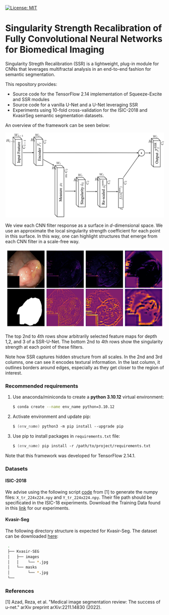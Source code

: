 [![License: MIT](https://img.shields.io/badge/License-MIT-green.svg)](https://opensource.org/licenses/MIT)
# Singularity Strength Recalibration of Fully Convolutional Neural Networks for Biomedical Imaging
Singularity Stregth Recalibration (SSR) is a lightweight, plug-in module for CNNs that leverages multifractal analysis in an end-to-end fashion for semantic segmentation.  

This repository provides:
  - Source code for the TensorFlow 2.14 implementation of Squeeze-Excite and SSR modules
  - Source code for a vanilla U-Net and a U-Net leveraging SSR
  - Experiments using 10-fold cross-validation for the ISIC-2018 and KvasirSeg semantic segmentation datasets. 

An overview of the framework can be seen below:

![plot](figures/schematic4.png)

We view each CNN filter response as a surface in $d$-dimensional space. We use an approximate the local singularity strength coefficient for each point in this surface. 
In this way, one can highlight structures that emerge from each CNN filter in a scale-free way.

![plot](figures/tentativa.png)

The top 2nd to 4th rows show arbitrarily selected feature maps for depth 1,2, and 3 of a SSR-U-Net.
The bottom 2nd to 4th rows show the singularity strength at each point of these filters. 

Note how SSR captures hidden structure from all scales. In the 2nd and 3rd columns, one can see it encodes textural information. In the last column, it outlines borders around edges, especially as they get closer to the region of interest.
### Recommended requirements
1. Use anaconda/miniconda to create a __python 3.10.12__ virtual environment:
    ```zsh
    $ conda create --name env_name python=3.10.12
    ```
2. Activate environment and update pip:
    ```zsh
    $ (env_name) python3 -m pip install --upgrade pip
    ```
4. Use pip to install packages in `requirements.txt` file:
    ```zsh
    $ (env_name) pip install -r /path/to/project/requirements.txt
    ```
Note that this framework was developed for TensorFlow 2.14.1.

### Datasets
#### ISIC-2018
We advise using the following script [code](https://github.com/NITR098/Awesome-U-Net/blob/main/datasets/prepare_isic.ipynb) from [1] to generate the numpy files: `X_tr_224x224.npy` and `Y_tr_224x224.npy`. Their file path should be specificated in the ISIC-18 experiments. Download the Training Data found in this [link](https://challenge.isic-archive.com/data/#2018) for our experiments. 
#### Kvasir-Seg
The following directory structure is expected for Kvasir-Seg. The dataset can be downloaded [here](https://datasets.simula.no/kvasir-seg/): 

  ```bash
   .
   ├── Kvasir-SEG
   │   ├── images
   │   │    └── *.jpg
   │   └── masks
   │        └── *.jpg
   └──
   ```

### References
[1] Azad, Reza, et al. "Medical image segmentation review: The success of u-net." arXiv preprint arXiv:2211.14830 (2022).
